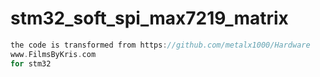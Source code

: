 # stm32_soft_spi_max7219_matrix

``` cpp
the code is transformed from https://github.com/metalx1000/Hardware
www.FilmsByKris.com
for stm32
```
